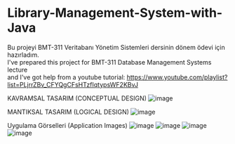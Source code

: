 # Library-Management-System-with-Java
Bu projeyi BMT-311 Veritabanı Yönetim Sistemleri dersinin dönem ödevi için hazırladım.  
I've prepared this project for BMT-311 Database Management Systems lecture  
and I've got help from a youtube tutorial: https://www.youtube.com/playlist?list=PLjrrZBv_CFYQgCFsHTzfIqtypsWF2KBvJ

KAVRAMSAL TASARIM (CONCEPTUAL DESIGN)
![image](https://user-images.githubusercontent.com/77192206/211918441-61d59f9d-6e86-485d-abc6-98352d8b6257.png)

MANTIKSAL TASARIM (LOGICAL DESIGN)
![image](https://user-images.githubusercontent.com/77192206/211918532-cbeefd69-7fa6-4929-afab-97021a7e41fa.png)

Uygulama Görselleri (Application Images)
![image](https://user-images.githubusercontent.com/77192206/211919316-1687c746-b1be-409f-9d57-af0f8bd54561.png)
![image](https://user-images.githubusercontent.com/77192206/211919345-2c425d3f-53bd-4114-8b43-3329a61ee1e5.png)
![image](https://user-images.githubusercontent.com/77192206/211919360-f63ab9bb-1552-4335-8ebd-b9b7953b54c5.png)
![image](https://user-images.githubusercontent.com/77192206/211919427-964bfad7-5436-4fdf-808b-bda81d7d5309.png)
